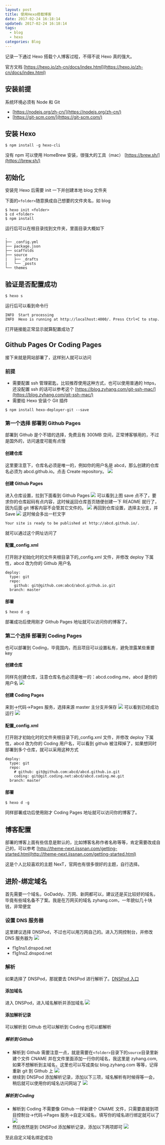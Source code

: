 ```yaml
---
layout: post
title: 使用Hexo搭载博客
date: 2017-02-24 16:18:14
updated: 2017-02-24 16:18:14
tags:
  - blog
  - hexo
categories: Blog
---
```


记录一下通过 Hexo 搭载个人博客过程，不得不说 Hexo 真的强大。

官方文档
[https://hexo.io/zh-cn/docs/index.html](https://hexo.io/zh-cn/docs/index.html)

<!-- More -->

## 安装前提

系统环境必须有 Node 和 Git

- [https://nodejs.org/zh-cn/](https://nodejs.org/zh-cn/)
- [https://git-scm.com/](https://git-scm.com/)

## 安装 Hexo

```
$ npm install -g hexo-cli
```

没有 npm 可以使用 HomeBrew 安装，很强大的工具（mac）
[https://brew.sh/](https://brew.sh/)

## 初始化

安装完 Hexo 后需要 init 一下并创建本地 blog 文件夹

下面的`<folder>`随意换成自己想要的文件夹名，如 blog

```
$ hexo init <folder>
$ cd <folder>
$ npm install
```

运行后可以在根目录找到<folder>文件夹，里面目录大概如下

```
.
├── _config.yml
├── package.json
├── scaffolds
├── source
|   ├── _drafts
|   └── _posts
└── themes
```

## 验证是否配置成功

```
$ hexo s
```

运行后可以看到命令行

```
INFO  Start processing
INFO  Hexo is running at http://localhost:4000/. Press Ctrl+C to stop.
```

打开链接能正常显示就算配置成功了

## Github Pages Or Coding Pages

接下来就是网站部署了，这样别人就可以访问

### 前提

- 需要配置 ssh 管理密匙，比较推荐使用这种方式，也可以使用普通的 https，还没配置 ssh 的话可以参考这个
  [https://blog.zyhang.com/git-ssh-mac/](https://blog.zyhang.com/git-ssh-mac/)
- 需要给 Hexo 安装个 Git 插件

```
$ npm install hexo-deployer-git --save
```

### 第一个选择 部署到 Github Pages

部署到 Github 是个不错的选择，免费且有 300MB 空间，正常博客够用的，不过是国外的，访问速度可能有点慢

#### 创建仓库

这里要注意下，仓库名必须是唯一的，例如你的用户名是 abcd，那么创建的仓库名必须为 abcd.github.io。点击 Create repository。
![](1.png)

#### 创建 Github Pages

进入仓库设置，拉到下面看到 Github Pages
![](2.png)
可以看到上图 save 点不了，要求你的仓库起码有点内容，这时候返回仓库首页随便创建一下 README 就行了，因为后面 git 博客内容不会管其它文件的。
![](3.png)
再回到仓库设置，选择主分支，并 Save
![](4.png)
这时候会多出一栏文字

```
Your site is ready to be published at http://abcd.github.io/.
```

就可以通过这个网址访问了

#### 配置\_config.xml

打开刚才初始化时的文件夹根目录下的\_config.xml 文件，并修改 deploy 下属性，abcd 改为你的 Github 用户名

```
deploy:
  type: git
  repo:
    github: git@github.com:abcd/abcd.github.io.git
  branch: master
```

#### 部署

```
$ hexo d -g
```

部署成功后使用刚才 Github Pages 地址就可以访问你的博客了。

### 第二个选择 部署到 Coding Pages

也可以部署到 Coding，毕竟国内，而且项目可以设置私有，避免泄露某些重要 key

#### 创建仓库

同样先创建仓库，注意仓库名也必须是唯一的：abcd.coding.me，abcd 是你的用户名
![](5.png)

#### 创建 Coding Pages

来到->代码->Pages 服务，选择来源 master 主分支并保存
![](6.png)
可以看到已经成功运行
![](7.png)

#### 配置\_config.xml

打开刚才初始化时的文件夹根目录下的\_config.xml 文件，并修改 deploy 下属性，abcd 改为你的 Coding 用户名，可以看到 github 被注释掉了，如果想同时部署到多个仓库，就可以采用这种方式

```
deploy:
  type: git
  repo:
    # github: git@github.com:abcd/abcd.github.io.git
    coding: git@git.coding.net:abcd/abcd.coding.me.git
  branch: master
```

#### 部署

```
$ hexo d -g
```

同样部署成功后使用刚才 Coding Pages 地址就可以访问你的博客了。

## 博客配置

部署的博客上面有些信息是默认的，比如博客名称作者名称等等，肯定需要改成自己的，可以参考
[http://theme-next.iissnan.com/getting-started.html(http://theme-next.iissnan.com/getting-started.html)

这是个人比较喜欢的主题 NexT，官网也有很多很好的主题，自行选择。

## 进阶-绑定域名

首先需要一个域名，GoDaddy、万网、新网都可以，建议还是买比较好的域名，毕竟有些域名备不了案。我是在万网买的域名 zyhang.com，一年貌似几十块钱，非常便宜

### 设置 DNS 服务器

这里建议选择 DNSPod，不过也可以用万网自己的。进入万网控制台，并修改 DNS 服务器为
![](8.png)

- f1g1ns1.dnspod.net
- f1g1ns2.dnspod.net

### 解析

如果选择了 DNSPod，那就要去 DNSPod 进行解析了。[DNSPod 入口](https://www.dnspod.cn/)

#### 添加域名

进入 DNSPod，进入域名解析并添加域名
![](9.png)

#### 添加解析记录

可以解析到 Github 也可以解析到 Coding 也可以都解析

##### 解析到 Github

- 解析到 Github 需要注意一点，就是需要在`<folder>`目录下的`source`目录里新建个文件 CNAME 并在文件里面添加一行你的域名，我这里是 zyhang.com,如果不想解析到主域名，这里也可以写成类似 blog.zyhang.com 等等，记得重新 git 到 Github 上
  ![](10.png)
- 继续到 DNSPod 添加解析记录，添加以下三项，域名解析有时候得等一会，稍后就可以使用你的域名访问网站了
  ![](11.png)

##### 解析到 Coding

- 解析到 Coding 不需要像 Github 一样新建个 CNAME 文件，只需要直接到项目控制台->代码->Pages 服务->自定义域名，填写你的域名进行绑定就可以了
  ![](12.png)
- 然后依然是到 DNSPod 添加解析记录，添加以下两项即可
  ![](13.png)

至此自定义域名绑定成功
